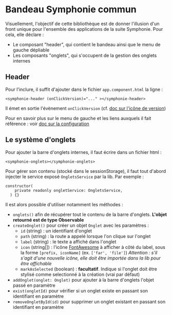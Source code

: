# Bandeau Symphonie commun
Visuellement, l'objectif de cette bibliothèque est de donner l'illusion d'un front unique pour l'ensemble des applications
de la suite Symphonie. Pour cela, elle déclare :
- Le composant "header", qui contient le bandeau ainsi que le menu de gauche dépliable
- Les composants "onglets", qui s'occupent de la gestion des onglets internes

## Header
Pour l'inclure, il suffit d'ajouter dans le fichier `app.component.html` la ligne :
```
<symphonie-header (onClickVersion)="..." ></symphonie-header>
```
Il émet en sortie l'évènement `onClickVersion` (cf. [doc sur l'icône de version](icone_version.md))

Pour en savoir plus sur le menu de gauche et les liens auxquels il fait référence : voir [doc sur la configuration](configuration.md#ConfigurationSymphonieService)

## Le système d'onglets
Pour ajouter la barre d'onglets internes, il faut écrire dans un fichier html :
```
<symphonie-onglets></symphonie-onglets>
```

Pour gérer son contenu (stocké dans le sessionStorage), il faut tout d'abord injecter le service exposé `OngletsService` par la lib.
Par exemple :
```
constructor(
    private readonly ongletService: OngletsService,
  ) {}
```
Il est alors possible d'utiliser notamment les méthodes :
- `onglets()` afin de récupérer tout le contenu de la barre d'onglets. **L'objet retourné est de type Observable**
- `createOnglet()` pour créer un objet `Onglet` avec les paramètres :
    - `id` (string) : un identifiant d'onglet
    - `path` (string) : la route a appelé lorsque l'on clique sur l'onglet
    - `label` (string) : le texte a affiché dans l'onglet
    - `icon` (string[]) : l'icône [FontAwesome](https://github.com/FortAwesome/angular-fontawesome)
    à afficher à côté du label, sous la forme `[prefix, iconName]` (ex. `['far', 'file']`)
    _Attention : s'il s'agit d'une nouvelle icône, elle doit être importée dans la lib pour être affichable_
    - `markAsSelected` (boolean) : **facultatif**. Indique si l'onglet doit être stylisé comme selectionné à la création (vrai par défaut) 
- `addOnglet(onglet: Onglet)` pour ajouter à la barre d'onglets l'objet passé en paramètre
- `exist(ongletId)` pour vérifier si un onglet existe en passant son identifiant en paramètre
- `removeOngletById(id)` pour supprimer un onglet existant en passant son identifiant en paramètre
